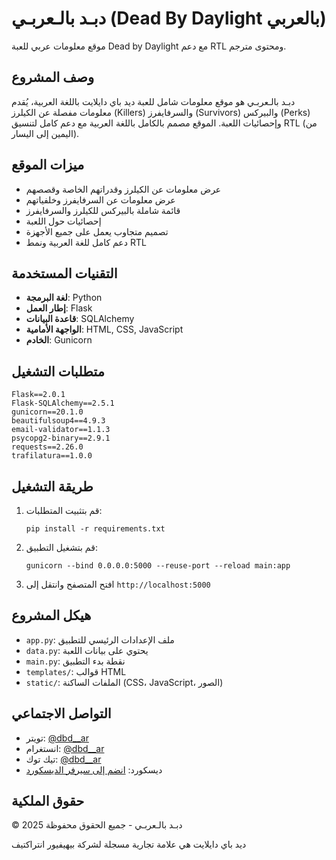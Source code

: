 # دبـد بالـعربـي (Dead By Daylight بالعربي)

موقع معلومات عربي للعبة Dead by Daylight مع دعم RTL ومحتوى مترجم.

## وصف المشروع

دبـد بالـعربـي هو موقع معلومات شامل للعبة ديد باي دايلايت باللغة العربية، يُقدم معلومات مفصلة عن الكيلرز (Killers) والسرفايفرز (Survivors) والبيركس (Perks) وإحصائيات اللعبة. الموقع مصمم بالكامل باللغة العربية مع دعم كامل لتنسيق RTL (من اليمين إلى اليسار).

## ميزات الموقع

- عرض معلومات عن الكيلرز وقدراتهم الخاصة وقصصهم
- عرض معلومات عن السرفايفرز وخلفياتهم
- قائمة شاملة بالبيركس للكيلرز والسرفايفرز
- إحصائيات حول اللعبة
- تصميم متجاوب يعمل على جميع الأجهزة
- دعم كامل للغة العربية ونمط RTL

## التقنيات المستخدمة

- **لغة البرمجة**: Python
- **إطار العمل**: Flask
- **قاعدة البيانات**: SQLAlchemy
- **الواجهة الأمامية**: HTML, CSS, JavaScript
- **الخادم**: Gunicorn

## متطلبات التشغيل

```
Flask==2.0.1
Flask-SQLAlchemy==2.5.1
gunicorn==20.1.0
beautifulsoup4==4.9.3
email-validator==1.1.3
psycopg2-binary==2.9.1
requests==2.26.0
trafilatura==1.0.0
```

## طريقة التشغيل

1. قم بتثبيت المتطلبات:
   ```
   pip install -r requirements.txt
   ```

2. قم بتشغيل التطبيق:
   ```
   gunicorn --bind 0.0.0.0:5000 --reuse-port --reload main:app
   ```

3. افتح المتصفح وانتقل إلى `http://localhost:5000`

## هيكل المشروع

- `app.py`: ملف الإعدادات الرئيسي للتطبيق
- `data.py`: يحتوي على بيانات اللعبة
- `main.py`: نقطة بدء التطبيق
- `templates/`: قوالب HTML
- `static/`: الملفات الساكنة (CSS، JavaScript، الصور)

## التواصل الاجتماعي

- تويتر: [@dbd__ar](https://twitter.com/dbd__ar)
- انستغرام: [@dbd__ar](https://instagram.com/dbd__ar)
- تيك توك: [@dbd__ar](https://tiktok.com/@dbd__ar)
- ديسكورد: [انضم إلى سيرفر الديسكورد](https://discord.gg/3Zt2Ksx3wQ)

## حقوق الملكية

© 2025 دبـد بالـعربـي - جميع الحقوق محفوظة

ديد باي دايلايت هي علامة تجارية مسجلة لشركة بيهيفيور انتراكتيف